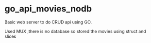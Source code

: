 # go_api_movies_nodb


Basic web server to do CRUD api using GO.

Used MUX ,there is no database so stored the movies using struct and slices 
